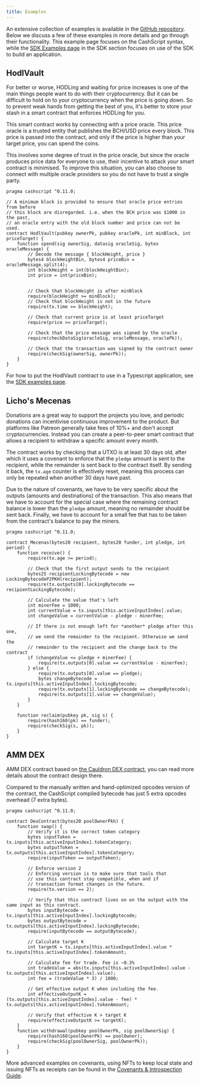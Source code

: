 ```yaml
---
title: Examples
---
```


An extensive collection of examples is available in the [GitHub repository](https://github.com/CashScript/cashscript/tree/master/examples). Below we discuss a few of these examples in more details and go through their functionality. This example page focuses on the CashScript syntax, while the [SDK Examples page](/docs/sdk/examples) in the SDK section focuses on use of the SDK to build an application.

## HodlVault
For better or worse, HODLing and waiting for price increases is one of the main things people want to do with their cryptocurrency. But it can be difficult to hold on to your cryptocurrency when the price is going down. So to prevent weak hands from getting the best of you, it's better to store your stash in a smart contract that enforces HODLing for you.

This smart contract works by connecting with a price oracle. This price oracle is a trusted entity that publishes the BCH/USD price every block. This price is passed into the contract, and only if the price is higher than your target price, you can spend the coins.

This involves some degree of trust in the price oracle, but since the oracle produces price data for everyone to use, their incentive to attack *your* smart contract is minimised. To improve this situation, you can also choose to connect with multiple oracle providers so you do not have to trust a single party.

```solidity
pragma cashscript ^0.11.0;

// A minimum block is provided to ensure that oracle price entries from before
// this block are disregarded. i.e. when the BCH price was $1000 in the past,
// an oracle entry with the old block number and price can not be used.
contract HodlVault(pubkey ownerPk, pubkey oraclePk, int minBlock, int priceTarget) {
    function spend(sig ownerSig, datasig oracleSig, bytes oracleMessage) {
        // Decode the message { blockHeight, price }
        bytes4 blockHeightBin, bytes4 priceBin = oracleMessage.split(4);
        int blockHeight = int(blockHeightBin);
        int price = int(priceBin);


        // Check that blockHeight is after minBlock
        require(blockHeight >= minBlock);
        // Check that blockHeight is not in the future
        require(tx.time >= blockHeight);

        // Check that current price is at least priceTarget
        require(price >= priceTarget);

        // Check that the price message was signed by the oracle
        require(checkDataSig(oracleSig, oracleMessage, oraclePk));

        // Check that the transaction was signed by the contract owner
        require(checkSig(ownerSig, ownerPk));
    }
}
```

For how to put the HodlVault contract to use in a Typescript application, see the [SDK examples page](/docs/sdk/examples#hodlvault).


## Licho's Mecenas
Donations are a great way to support the projects you love, and periodic donations can incentivise continuous improvement to the product. But platforms like Patreon generally take fees of 10%+ and don't accept cryptocurrencies. Instead you can create a peer-to-peer smart contract that allows a recipient to withdraw a specific amount every month.

The contract works by checking that a UTXO is at least 30 days old, after which it uses a covenant to enforce that the `pledge` amount is sent to the recipient, while the remainder is sent back to the contract itself. By sending it back, the `tx.age` counter is effectively reset, meaning this process can only be repeated when another 30 days have past.

Due to the nature of covenants, we have to be very specific about the outputs (amounts and destinations) of the transaction. This also means that we have to account for the special case where the remaining contract balance is lower than the `pledge` amount, meaning no remainder should be sent back. Finally, we have to account for a small fee that has to be taken from the contract's balance to pay the miners.

```solidity
pragma cashscript ^0.11.0;

contract Mecenas(bytes20 recipient, bytes20 funder, int pledge, int period) {
    function receive() {
        require(tx.age >= period);

        // Check that the first output sends to the recipient
        bytes25 recipientLockingBytecode = new LockingBytecodeP2PKH(recipient);
        require(tx.outputs[0].lockingBytecode == recipientLockingBytecode);

        // Calculate the value that's left
        int minerFee = 1000;
        int currentValue = tx.inputs[this.activeInputIndex].value;
        int changeValue = currentValue - pledge - minerFee;

        // If there is not enough left for *another* pledge after this one,
        // we send the remainder to the recipient. Otherwise we send the
        // remainder to the recipient and the change back to the contract
        if (changeValue <= pledge + minerFee) {
            require(tx.outputs[0].value == currentValue - minerFee);
        } else {
            require(tx.outputs[0].value == pledge);
            bytes changeBytecode = tx.inputs[this.activeInputIndex].lockingBytecode;
            require(tx.outputs[1].lockingBytecode == changeBytecode);
            require(tx.outputs[1].value == changeValue);
        }
    }

    function reclaim(pubkey pk, sig s) {
        require(hash160(pk) == funder);
        require(checkSig(s, pk));
    }
}
```

## AMM DEX

AMM DEX contract based on [the Cauldron DEX contract](https://www.cauldron.quest/_files/ugd/ae85be_b1dc04d2b6b94ab5a200e3d8cd197aa3.pdf), you can read more details about the contract design there.

Compared to the manually written and hand-optimized opcodes version of the contract, the CashScript compiled bytecode has just 5 extra opcodes overhead (7 extra bytes).

```solidity
pragma cashscript ^0.11.0;

contract DexContract(bytes20 poolOwnerPkh) {
    function swap() {
        // Verify it is the correct token category
        bytes inputToken = tx.inputs[this.activeInputIndex].tokenCategory;
        bytes outputToken = tx.outputs[this.activeInputIndex].tokenCategory;
        require(inputToken == outputToken);

        // Enforce version 2
        // Enforcing version is to make sure that tools that
        // use this contract stay compatible, when and if
        // transaction format changes in the future.
        require(tx.version == 2);

        // Verify that this contract lives on on the output with the same input as this contract.
        bytes inputBytecode = tx.inputs[this.activeInputIndex].lockingBytecode;
        bytes outputBytecode = tx.outputs[this.activeInputIndex].lockingBytecode;
        require(inputBytecode == outputBytecode);

        // Calculate target K
        int targetK = tx.inputs[this.activeInputIndex].value * tx.inputs[this.activeInputIndex].tokenAmount;

        // Calculate fee for trade. Fee is ~0.3%
        int tradeValue = abs(tx.inputs[this.activeInputIndex].value - tx.outputs[this.activeInputIndex].value);
        int fee = (tradeValue * 3) / 1000;

        // Get effective output K when including the fee.
        int effectiveOutputK = (tx.outputs[this.activeInputIndex].value - fee) * tx.outputs[this.activeInputIndex].tokenAmount;

        // Verify that effective K > target K
        require(effectiveOutputK >= targetK);
    }
    function withdrawal(pubkey poolOwnerPk, sig poolOwnerSig) {
        require(hash160(poolOwnerPk) == poolOwner);
        require(checkSig(poolOwnerSig, poolOwnerPk));
    }
}
```

More advanced examples on covenants, using NFTs to keep local state and issuing NFTs as receipts can be found in the [Covenants & Introspection Guide](/docs/guides/covenants).
